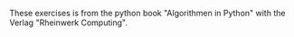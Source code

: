 These exercises is from the python book "Algorithmen in Python" with the Verlag "Rheinwerk Computing".